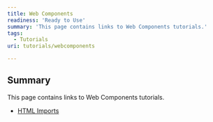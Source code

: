 ```yaml
---
title: Web Components
readiness: 'Ready to Use'
summary: 'This page contains links to Web Components tutorials.'
tags:
  - Tutorials
uri: tutorials/webcomponents

---
```

## Summary

This page contains links to Web Components tutorials.

-   [HTML Imports](/tutorials/webcomponents/htmlimports)

